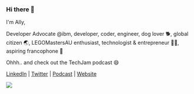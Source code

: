 ### Hi there 👋

I'm Ally, 

<!-- ![](https://developerally.com/gallery_gen/6d5db33886887bd07f5ad3fe8dff21ae_464x619.jpg) -->

Developer Advocate @ibm, developer, coder, engineer, dog lover 🐕, global citizen 🌏, LEGOMastersAU enthusiast, technologist & entrepreneur 👩‍💻, aspiring francophone 🥐

Ohhh.. and check out the TechJam podcast 😄

[LinkedIn](https://www.linkedin.com/in/ally-haire/) | [Twitter](https://twitter.com/DeveloperAlly) | [Podcast](https://techjam.dev/) | [Website](https://developerally.com)

![](https://techjam.dev/wp-content/uploads/2020/07/TechJam-300x298.png)

<!--
**DeveloperAlly/DeveloperAlly** is a ✨ _special_ ✨ repository because its `README.md` (this file) appears on your GitHub profile.

Here are some ideas to get you started:

- 🔭 I’m currently working on ...
- 🌱 I’m currently learning ...
- 👯 I’m looking to collaborate on ...
- 🤔 I’m looking for help with ...
- 💬 Ask me about ...
- 📫 How to reach me: ...
- 😄 Pronouns: ...
- ⚡ Fun fact: ...
-->
